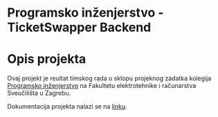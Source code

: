# Programsko inženjerstvo - TicketSwapper Backend

# Opis projekta
Ovaj projekt je reultat timskog rada u sklopu projeknog zadatka kolegija [Programsko inženjerstvo](https://www.fer.unizg.hr/predmet/proinz) na Fakultetu elektrotehnike i računarstva Sveučilišta u Zagrebu. 

Dokumentacija projekta nalazi se na [linku](https://github.com/PROGI-Projekt-FER/docs/wiki).
